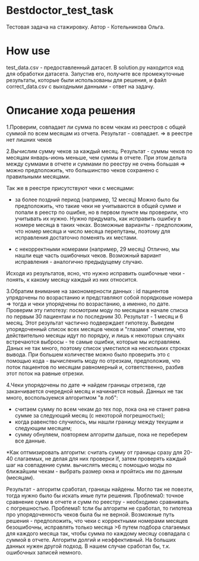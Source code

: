 # Bestdoctor_test_task

Тестовая задача на стажировку. Автор - Котельникова Ольга.

# How use
test_data.csv - предоставленный датасет.
В solution.py находится код для обработки датасета.
Запустив его, получите все промежуточные результаты, 
которые были использованы для решения,
и файл correct_data.csv с выходными данными - ответ на задачу.

# Описание хода решения
1.Проверим, совпадает ли сумма по всем чекам из реестров с общей суммой по всем месяцам из отчета.
Результат - совпадает. => в реестре нет лишних чеков

2.Вычислим сумму чеков за каждый месяц.
Результат - суммы чеков по месяцам январь-июнь меньше, чем суммы в отчете. 
При этом дельта между суммами в отчете и суммами по реестру не очень большая 
=> можно предположить, что большинство чеков сохранено с правильными месяцами.

Так же в реестре присутствуют чеки с месяцами:

 - за более поздний период (например, 12 месяц)
 Можно было бы предположить, что такие чеки не учитываются в общей сумме и попали в реестр по ошибке,
 но в первом пункте мы проверили, что учитывать их нужно. 
 Нужно придумать, как исправить ошибку в номере месяца в таких чеках. 
 Возможные варианты - предположим, что номер месяца и число месяца перепутаны, 
 поэтому для исправления достаточно поменять их местами. 
 

 - с некорректными номерами (например, 29 месяц)
 Отлично, мы нашли еще часть ошибочных чеков. Возможный вариант исправления -  аналогично предыдущему случаю.

Исходя из результатов, ясно, что нужно исправить ошибочные чеки - понять, к какому месяцу каждый из них относится.

3.Обратим внимание на закономерности данных : 
id пациентов упрядочены по возрастанию и представляют собой порядковые номера 
=> тогда и чеки упорядчены по возрастанию, а именно, по дате.
Проверим эту гипотезу: посмотрим моду по месяцам в начале списка по первым 30 пациентам и по последним 30.
Результат - 1 месяц и 6 месяц.
Этот результат частично подверждает гипотезу.
Выведем упорядоченный список всех месяцов чеков и "глазами" отметим, что действительно месяцы идут по порядку, 
и лишь к некоторых случаях встречаются выбросы - те самые ошибки, которые мы исправляем.
Даных не так много, поэтому список уместился на нескольких строках вывода. 
При большем количестве можно было проверить это с помощью кода -  вычисленить моду  по отрезкам, предположив, 
что поток пациентов по месяцам равномерный и, сответственно, разбив этот поток на равные отрезки.

4.Чеки упорядочены по дате => найдем границы отрезков, где заканчивается очередной месяц и начинается новый.
Данных не так много, воспользуемся алгоритмом "в лоб":
  - считаем сумму по всем чекам до тех пор, пока она
    не станет равна сумме за следующий месяц (с некоторой погрешностью);
  - когда равенство случилось, мы нашли границу между текущим и следующим месяцем;
  - cумму обнуляем, повторяем алгоритм дальше, пока не переберем все данные.

*Как оптмизировать алгоритм:
считать cумму от границы сразу для 20-40 слагаемых, не делая для них проверки if, затем проверять каждый шаг на совпадение сумм.
вычислять месяц с помощью моды по ближайшим чекам - выбрать размер окна и пройтись им по данным (месяцам).

Результат - алгоритм сработал, границы найдены.
Могло так не повезти, тогда нужно было бы искать иные пути решения.
Проблема0: точное сравнение сумм в отчете и сумм по реестру - необходимо сравнивать с погрешностью.
Проблема1: tсли бы алгоритм не сработал, то гипотеза про упорядоченность чеков была бы не верной. 
Возможные путь решения - предположить, что чеки с корректными номерами месяцев безошибочны, 
исправлять только месяца >6 путем подбора слагаемых для каждого месяца так, чтобы сумма по каждому месяцу совпадала с суммой в отчете.
Алгоритм долгий и неэффективный. На больших данных нужен другой подход. В нашем случае сработал бы, т.к. ошибочных записей немного.
